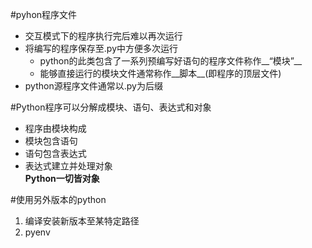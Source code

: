 #pyhon程序文件
* 交互模式下的程序执行完后难以再次运行
* 将编写的程序保存至.py中方便多次运行
  * python的此类包含了一系列预编写好语句的程序文件称作__“模块”__
  * 能够直接运行的模块文件通常称作__脚本__(即程序的顶层文件)
* python源程序文件通常以.py为后缀

#Python程序可以分解成模块、语句、表达式和对象
  * 程序由模块构成
  * 模块包含语句
  * 语句包含表达式
  * 表达式建立并处理对象   
 __Python一切皆对象__


#使用另外版本的python
1. 编译安装新版本至某特定路径
2. pyenv